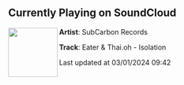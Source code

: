 ## Currently Playing on SoundCloud

[<img align="left" width="100" src="https://i1.sndcdn.com/artworks-nByDXfng3xycEI6W-pMchBQ-t500x500.jpg">](https://soundcloud.com/subcarbon/eater-thaioh-isolation?in=saxurn/sets/toys-r-us-type-smell)

**Artist**: SubCarbon Records 

**Track**: Eater & Thai.oh - Isolation

Last updated at 03/01/2024 09:42

